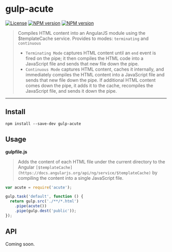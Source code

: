 # gulp-acute

[![License](http://img.shields.io/badge/license-MIT-blue.svg?style=flat)](https://npmjs.org/package/gulp-acute)
[![NPM version](http://img.shields.io/npm/v/gulp-acute.svg?style=flat)](https://npmjs.org/package/gulp-acute)
[![NPM version](http://img.shields.io/npm/dm/gulp-acute.svg?style=flat)](https://npmjs.org/package/gulp-acute)

> Compiles HTML content into an AngularJS module using the $templateCache service.
> Provides to modes: `terminating` and `continuous`
> - `Terminating Mode` captures HTML content until an `end` event is fired on the pipe; it then compiles the HTML code into a JavaScript file and sends that new file down the pipe.
> - `Continuous Mode` captures HTML content, caches it internally, and immediately compiles the HTML content into a JavaScript file and sends that new file down the pipe. If additional HTML content comes down the pipe, it adds it to the cache, recompiles the JavaScript file, and sends it down the pipe.

***

## Install

```
npm install --save-dev gulp-acute
```


## Usage

**gulpfile.js**

> Adds the content of each HTML file under the current directory to the Angular `[$templateCache](https://docs.angularjs.org/api/ng/service/$templateCache)` by compiling the content into a single JavaScript file.

```js
var acute = require('acute');

gulp.task('default', function () {
  return gulp.src('./**/*.html')
    .pipe(acute())
    .pipe(gulp.dest('public'));
});
```

## API

Coming soon.
